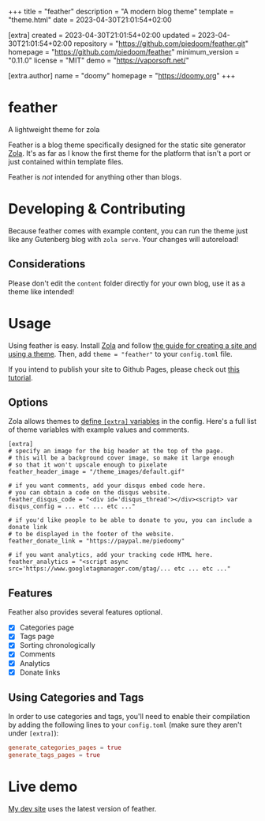 
+++
title = "feather"
description = "A modern blog theme"
template = "theme.html"
date = 2023-04-30T21:01:54+02:00

[extra]
created = 2023-04-30T21:01:54+02:00
updated = 2023-04-30T21:01:54+02:00
repository = "https://github.com/piedoom/feather.git"
homepage = "https://github.com/piedoom/feather"
minimum_version = "0.11.0"
license = "MIT"
demo = "https://vaporsoft.net/"

[extra.author]
name = "doomy"
homepage = "https://doomy.org"
+++        

# feather
A lightweight theme for zola 

Feather is a blog theme specifically designed for the static site generator [Zola](https://www.getzola.org/).  It's as far as 
I know the first theme for the platform that isn't a port or just contained within template files.  

Feather is *not* intended for anything other than blogs.  

# Developing & Contributing
Because feather comes with example content, you can run the theme just like any Gutenberg
blog with `zola serve`.  Your changes will autoreload!

## Considerations
Please don't edit the `content` folder directly for your own blog, use it as a theme like
intended!

# Usage
Using feather is easy.  Install [Zola](https://www.getzola.org/) and follow 
[the guide for creating a site and using a theme](https://www.getzola.org/documentation/themes/installing-and-using-themes/).  Then,
add `theme = "feather"` to your `config.toml` file.

If you intend to publish your site to Github Pages, please check out [this tutorial](http://vaporsoft.net/publishing-gutenberg-to-github/).

## Options
Zola allows themes to [define `[extra]` variables](https://www.getzola.org/documentation/getting-started/configuration/)
in the config.  Here's a full list of theme variables with example values and comments.

```
[extra]
# specify an image for the big header at the top of the page.
# this will be a background cover image, so make it large enough
# so that it won't upscale enough to pixelate
feather_header_image = "/theme_images/default.gif"

# if you want comments, add your disqus embed code here.  
# you can obtain a code on the disqus website.
feather_disqus_code = "<div id='disqus_thread'></div><script> var disqus_config = ... etc ... etc ..."

# if you'd like people to be able to donate to you, you can include a donate link
# to be displayed in the footer of the website.
feather_donate_link = "https://paypal.me/piedoomy"

# if you want analytics, add your tracking code HTML here.
feather_analytics = "<script async src='https://www.googletagmanager.com/gtag/... etc ... etc ..."
```

## Features
Feather also provides several features optional.

- [x] Categories page
- [x] Tags page
- [x] Sorting chronologically 
- [x] Comments
- [x] Analytics 
- [x] Donate links

## Using Categories and Tags
In order to use categories and tags, you'll need to enable their compilation by adding the following lines to your `config.toml`
(make sure they aren't under `[extra]`):

```toml
generate_categories_pages = true
generate_tags_pages = true
```

# Live demo
[My dev site](http://vaporsoft.net/) uses the latest version of feather.


        